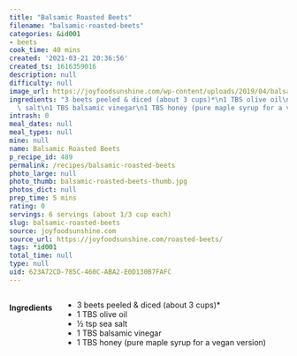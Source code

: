 ```yaml
---
title: "Balsamic Roasted Beets"
filename: "balsamic-roasted-beets"
categories: &id001
- beets
cook_time: 40 mins
created: '2021-03-21 20:36:56'
created_ts: 1616359016
description: null
difficulty: null
image_url: https://joyfoodsunshine.com/wp-content/uploads/2019/04/balsamic-roasted-beets-recipe-6.jpg
ingredients: "3 beets peeled & diced (about 3 cups)*\n1 TBS olive oil\n\xBD tsp sea\
  \ salt\n1 TBS balsamic vinegar\n1 TBS honey (pure maple syrup for a vegan version)"
intrash: 0
meal_dates: null
meal_types: null
mine: null
name: Balsamic Roasted Beets
p_recipe_id: 489
permalink: /recipes/balsamic-roasted-beets
photo_large: null
photo_thumb: balsamic-roasted-beets-thumb.jpg
photos_dict: null
prep_time: 5 mins
rating: 0
servings: 6 servings (about 1/3 cup each)
slug: balsamic-roasted-beets
source: joyfoodsunshine.com
source_url: https://joyfoodsunshine.com/roasted-beets/
tags: *id001
total_time: null
type: null
uid: 623A72CD-785C-460C-ABA2-E0D130B7FAFC
---
```

<div class="large-8 medium-7 columns" id="writeup">	</div><!-- #writeup -->
</div><!-- #row-one -->
<div class="row" id="row-two">	<div class="medium-4 small-5 columns" id="ingredients"><h4>Ingredients</h4><div class="box box-ingredients content"><ul>
<li>3 beets peeled &amp; diced (about 3 cups)*</li>
<li>1 TBS olive oil</li>
<li>½ tsp sea salt</li>
<li>1 TBS balsamic vinegar</li>
<li>1 TBS honey (pure maple syrup for a vegan version)</li>
</ul>
</div>	</div>	<div class="medium-6 small-7 columns" id="directions">	</div>